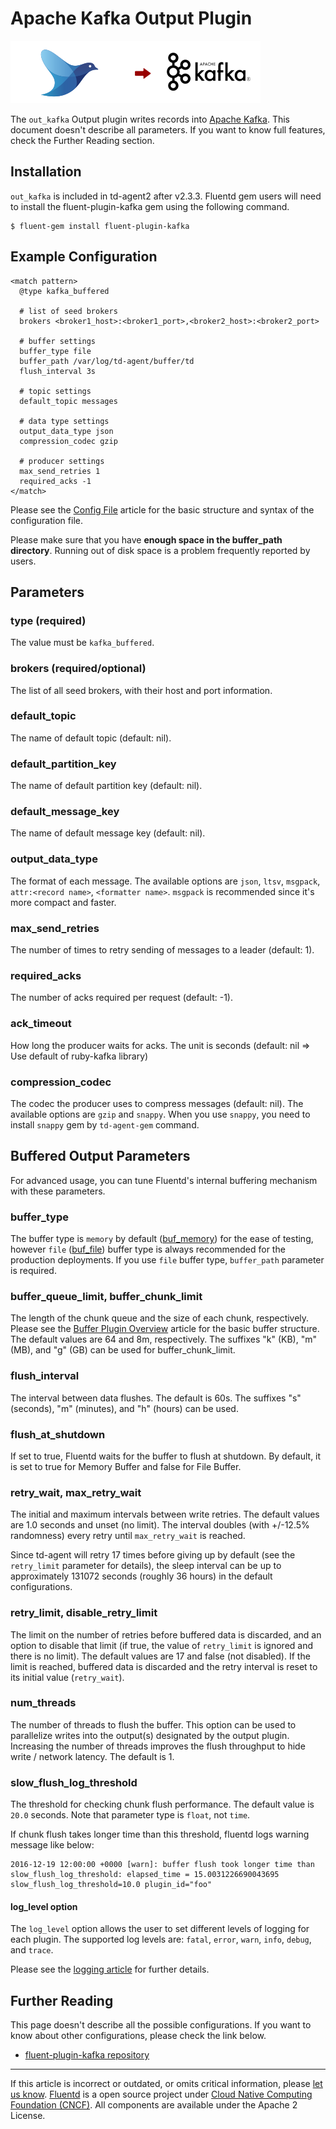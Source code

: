 # Apache Kafka Output Plugin

![](/images/plugins/output/kafka.png)

The `out_kafka` Output plugin writes records into [Apache Kafka](https://kafka.apache.org/).
This document doesn't describe all parameters. If you want to know full
features, check the Further Reading section.


## Installation

`out_kafka` is included in td-agent2 after v2.3.3. Fluentd gem users
will need to install the fluent-plugin-kafka gem using the following
command.

``` {.CodeRay}
$ fluent-gem install fluent-plugin-kafka
```

## Example Configuration

``` {.CodeRay}
<match pattern>
  @type kafka_buffered

  # list of seed brokers
  brokers <broker1_host>:<broker1_port>,<broker2_host>:<broker2_port>

  # buffer settings
  buffer_type file
  buffer_path /var/log/td-agent/buffer/td
  flush_interval 3s

  # topic settings
  default_topic messages

  # data type settings
  output_data_type json
  compression_codec gzip

  # producer settings
  max_send_retries 1
  required_acks -1
</match>
```

Please see the [Config File](/configuration/config-file.md) article for the basic
structure and syntax of the configuration file.

Please make sure that you have **enough space in the buffer\_path
directory**. Running out of disk space is a problem frequently reported
by users.

## Parameters

### type (required)

The value must be `kafka_buffered`.

### brokers (required/optional)

The list of all seed brokers, with their host and port information.

### default\_topic

The name of default topic (default: nil).

### default\_partition\_key

The name of default partition key (default: nil).

### default\_message\_key

The name of default message key (default: nil).

### output\_data\_type

The format of each message. The available options are `json`, `ltsv`,
`msgpack`, `attr:<record name>`, `<formatter name>`. `msgpack` is
recommended since it's more compact and faster.

### max\_send\_retries

The number of times to retry sending of messages to a leader (default:
1).

### required\_acks

The number of acks required per request (default: -1).

### ack\_timeout

How long the producer waits for acks. The unit is seconds (default: nil
=\> Use default of ruby-kafka library)

### compression\_codec

The codec the producer uses to compress messages (default: nil). The
available options are `gzip` and `snappy`. When you use `snappy`, you
need to install `snappy` gem by `td-agent-gem` command.

## Buffered Output Parameters

For advanced usage, you can tune Fluentd's internal buffering mechanism
with these parameters.

### buffer\_type

The buffer type is `memory` by default ([buf\_memory](/plugins/buffer/memory.md)) for
the ease of testing, however `file` ([buf\_file](/plugins/buffer/file.md)) buffer type
is always recommended for the production deployments. If you use `file`
buffer type, `buffer_path` parameter is required.

### buffer\_queue\_limit, buffer\_chunk\_limit

The length of the chunk queue and the size of each chunk, respectively.
Please see the [Buffer Plugin Overview](/plugins/buffer/README.md) article
for the basic buffer structure. The default values are 64 and 8m,
respectively. The suffixes "k" (KB), "m" (MB), and "g" (GB) can be used
for buffer\_chunk\_limit.

### flush\_interval

The interval between data flushes. The default is 60s. The suffixes "s"
(seconds), "m" (minutes), and "h" (hours) can be used.

### flush\_at\_shutdown

If set to true, Fluentd waits for the buffer to flush at shutdown. By
default, it is set to true for Memory Buffer and false for File Buffer.

### retry\_wait, max\_retry\_wait

The initial and maximum intervals between write retries. The default
values are 1.0 seconds and unset (no limit). The interval doubles (with
+/-12.5% randomness) every retry until `max_retry_wait` is reached.

Since td-agent will retry 17 times before giving up by default (see the
`retry_limit` parameter for details), the sleep interval can be up to
approximately 131072 seconds (roughly 36 hours) in the default
configurations.

### retry\_limit, disable\_retry\_limit

The limit on the number of retries before buffered data is discarded,
and an option to disable that limit (if true, the value of `retry_limit`
is ignored and there is no limit). The default values are 17 and false
(not disabled). If the limit is reached, buffered data is discarded and
the retry interval is reset to its initial value (`retry_wait`).

### num\_threads

The number of threads to flush the buffer. This option can be used to
parallelize writes into the output(s) designated by the output plugin.
Increasing the number of threads improves the flush throughput to hide
write / network latency. The default is 1.

### slow\_flush\_log\_threshold

The threshold for checking chunk flush performance. The default value is
`20.0` seconds. Note that parameter type is `float`, not `time`.

If chunk flush takes longer time than this threshold, fluentd logs
warning message like below:

``` {.CodeRay}
2016-12-19 12:00:00 +0000 [warn]: buffer flush took longer time than slow_flush_log_threshold: elapsed_time = 15.0031226690043695 slow_flush_log_threshold=10.0 plugin_id="foo"
```

#### log\_level option

The `log_level` option allows the user to set different levels of
logging for each plugin. The supported log levels are: `fatal`, `error`,
`warn`, `info`, `debug`, and `trace`.

Please see the [logging article](/deployment/logging.md) for further details.

## Further Reading

This page doesn't describe all the possible configurations. If you want
to know about other configurations, please check the link below.

-   [fluent-plugin-kafka repository](https://github.com/fluent/fluent-plugin-kafka)


------------------------------------------------------------------------

If this article is incorrect or outdated, or omits critical information, please [let us know](https://github.com/fluent/fluentd-docs/issues?state=open).
[Fluentd](http://www.fluentd.org/) is a open source project under [Cloud Native Computing Foundation (CNCF)](https://cncf.io/). All components are available under the Apache 2 License.
